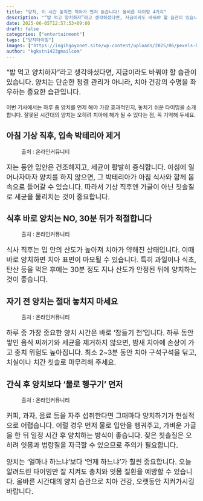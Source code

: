 ```yaml
---
title: "양치, 이 시간 놓치면 치아가 먼저 늙습니다! 올바른 타이밍 4가지"
description: "“밥 먹고 양치하자”라고 생각하셨다면, 지금이라도 바꿔야 할 습관이 있습니다. 양치는 단순한 청결 관리가 아니라, 치아 건강의 수명을 좌우하는 중요한 습관입니다."
date: 2025-06-05T12:57:53+09:00
draft: false
categories: ["entertainment"]
tags: ["양치타이밍"]
images: ["https://ingihgoyonet.site/wp-content/uploads/2025/06/pexels-helenalopes-27177608-1024x683.jpg", "https://ingihgoyonet.site/wp-content/uploads/2025/06/pexels-helloaesthe-15694775-1024x683.jpg", "https://ingihgoyonet.site/wp-content/uploads/2025/06/pexels-martabranco-30551804-1024x683.jpg", "https://ingihgoyonet.site/wp-content/uploads/2025/06/pexels-helenalopes-27177610-1024x683.jpg"]
author: "kgkstn1423gmailcom"
---
```


<p style="font-size:18px">“밥 먹고 양치하자”라고 생각하셨다면, 지금이라도 바꿔야 할 습관이 있습니다. 양치는 단순한 청결 관리가 아니라, 치아 건강의 수명을 좌우하는 중요한 습관입니다.</p> <p>이번 기사에서는 하루 중 양치를 언제 해야 가장 효과적인지, 놓치기 쉬운 타이밍을 소개합니다. 잘못된 시간대의 양치는 오히려 치아에 해가 될 수 있다는 점, 꼭 기억해 두세요.</p> <h2 >아침 기상 직후, 입속 박테리아 제거</h2> <figure ><img src="https://ingihgoyonet.site/wp-content/uploads/2025/06/pexels-helenalopes-27177608-1024x683.jpg" alt="" style="aspect-ratio:16/9;object-fit:cover"/><figcaption >출처 : 온라인커뮤니티</figcaption></figure> <p style="font-size:18px">자는 동안 입안은 건조해지고, 세균이 활발히 증식합니다. 아침에 일어나자마자 양치를 하지 않으면, 그 박테리아가 아침 식사와 함께 몸속으로 들어갈 수 있습니다. 따라서 기상 직후엔 가글이 아닌 칫솔질로 세균을 물리치는 것이 중요합니다.</p> <h2 >식후 바로 양치는 NO, 30분 뒤가 적절합니다</h2> <figure ><img src="https://ingihgoyonet.site/wp-content/uploads/2025/06/pexels-helloaesthe-15694775-1024x683.jpg" alt="" style="aspect-ratio:16/9;object-fit:cover"/><figcaption >출처 : 온라인커뮤니티</figcaption></figure> <p style="font-size:18px">식사 직후는 입 안의 산도가 높아져 치아가 약해진 상태입니다. 이때 바로 양치하면 치아 표면이 마모될 수 있습니다. 특히 과일이나 식초, 탄산 등을 먹은 후에는 30분 정도 지나 산도가 안정된 뒤에 양치하는 것이 좋습니다.</p> <h2 >자기 전 양치는 절대 놓치지 마세요</h2> <figure ><img src="https://ingihgoyonet.site/wp-content/uploads/2025/06/pexels-martabranco-30551804-1024x683.jpg" alt="" style="aspect-ratio:16/9;object-fit:cover"/><figcaption >출처 : 온라인커뮤니티</figcaption></figure> <p style="font-size:18px">하루 중 가장 중요한 양치 시간은 바로 ‘잠들기 전’입니다. 하루 동안 쌓인 음식 찌꺼기와 세균을 제거하지 않으면, 밤새 치아에 손상이 가고 충치 위험도 높아집니다. 최소 2~3분 동안 치아 구석구석을 닦고, 치실이나 치간 칫솔로 마무리해 주세요.</p> <h2 >간식 후 양치보다 ‘물로 헹구기’ 먼저</h2> <figure ><img src="https://ingihgoyonet.site/wp-content/uploads/2025/06/pexels-helenalopes-27177610-1024x683.jpg" alt="" style="aspect-ratio:16/9;object-fit:cover"/><figcaption >출처 : 온라인커뮤니티</figcaption></figure> <p style="font-size:18px">커피, 과자, 음료 등을 자주 섭취한다면 그때마다 양치하기가 현실적으로 어렵습니다. 이럴 경우 먼저 물로 입안을 헹궈주고, 가벼운 가글을 한 뒤 일정 시간 후 양치하는 방식이 좋습니다. 잦은 칫솔질은 오히려 잇몸과 법랑질을 자극할 수 있으므로 주의가 필요합니다.</p> <p style="font-size:18px">양치는 ‘얼마나 하느냐’보다 ‘언제 하느냐’가 훨씬 중요합니다. 오늘 알려드린 타이밍만 잘 지켜도 충치와 잇몸 질환을 예방할 수 있습니다. 올바른 시간대의 양치 습관으로 치아 건강, 오랫동안 지켜가시길 바랍니다.</p>